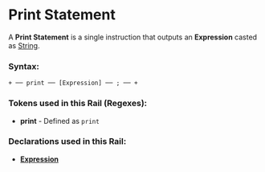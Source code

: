 
# Print Statement

A **Print Statement** is a single instruction
that outputs an **Expression** casted as
[String](../../Types.md#String-Type).

### Syntax:

    + ── print ── [Expression] ── ; ── +

### Tokens used in this Rail (Regexes):

- **print** - Defined as `print`

### Declarations used in this Rail:

- [**Expression**](Expression.md)
